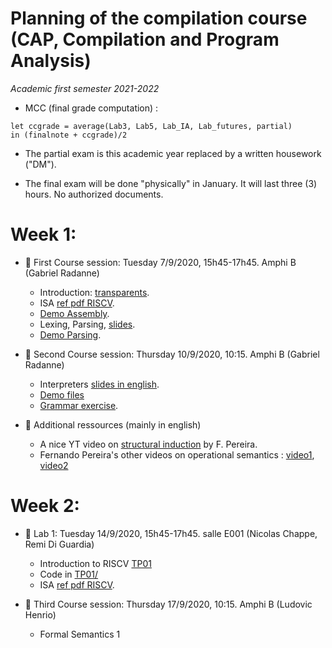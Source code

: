 # Planning of the compilation course (CAP, Compilation and Program Analysis)
_Academic first semester 2021-2022_

* MCC (final grade computation) : 
```
let ccgrade = average(Lab3, Lab5, Lab_IA, Lab_futures, partial)
in (finalnote + ccgrade)/2
```
* The partial exam is this academic year replaced by a written housework ("DM").

* The final exam will be done "physically" in January. It will last three (3) hours. No authorized documents.

# Week 1: 

- :book: First Course session: Tuesday 7/9/2020, 15h45-17h45. Amphi B (Gabriel Radanne)
  
  * Introduction: [transparents](https://compil-lyon.gitlabpages.inria.fr/cap21/capmif_cours01_intro_et_archi.pdf).
  * ISA [ref pdf RISCV](https://compil-lyon.gitlabpages.inria.fr/cap21/riscv_isa.pdf).
  * [Demo Assembly](https://compil-lyon.gitlabpages.inria.fr/cap21/demo20.s).
  * Lexing, Parsing, [slides](https://compil-lyon.gitlabpages.inria.fr/cap21/capmif_cours02_lexing_parsing.pdf).
  * [Demo Parsing](https://compil-lyon.gitlabpages.inria.fr/cap21/ANTLRExamples.tar.xz).

- :book: Second Course session: Thursday 10/9/2020, 10:15. Amphi B (Gabriel Radanne)

  * Interpreters [slides in english](https://compil-lyon.gitlabpages.inria.fr/cap21/capmif_cours03_interpreters.pdf).
  * [Demo files](https://compil-lyon.gitlabpages.inria.fr/cap21/ANTLRExamples.tar.xz)
  * [Grammar exercise](https://compil-lyon.gitlabpages.inria.fr/cap21/TD2.pdf).

- :rocket: Additional ressources (mainly in english)

	* A nice YT video on [structural induction](https://www.youtube.com/watch?v=2o3EzvfgTiQ) by F. Pereira.
	* Fernando Pereira's other videos on operational semantics : [video1](https://www.youtube.com/watch?v=bOzbRhXvtlY), [video2](https://www.youtube.com/watch?v=aiBKOuM5iEA)

# Week 2:

- :hammer: Lab 1: Tuesday 14/9/2020, 15h45-17h45. salle E001 (Nicolas Chappe, Remi Di Guardia)

    * Introduction to RISCV [TP01](TP01/cahierTP_Cap_2021.pdf)
    * Code in [TP01/](TP01/)
    * ISA [ref pdf RISCV](https://compil-lyon.gitlabpages.inria.fr/cap21/riscv_isa.pdf).

- :book: Third Course session: Thursday 17/9/2020, 10:15. Amphi B (Ludovic Henrio)

    * Formal Semantics 1
